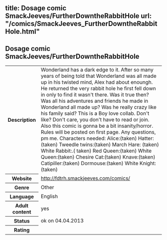 title: Dosage comic SmackJeeves/FurtherDowntheRabbitHole
url: "/comics/SmackJeeves_FurtherDowntheRabbitHole.html"
---
Dosage comic SmackJeeves/FurtherDowntheRabbitHole
-----------------------------------------

<table class="comicinfo">
<tr>
<th>Description</th><td>Wonderland has a dark edge to it. After so many years of being told that Wonderland was all made up in his twisted mind, Alex had about enoungh. He returned the very rabbit hole he first fell down in only to find it wasn't there. Was it true then? Was all his adventures and friends he made in Wonderland all made up? Was he really crazy like his family said? This is a Boy love collab. Don't like? Don't care, you don't have to read or join. Also this comic is gonna be a bit insanity/horror. Rules will be posted on first page. Any questions, pm me. Characters needed: Alice:(taken) Hatter:(taken) Tweedle twins:(taken) March Hare: (taken) White Rabbit:.( taken) Red Queen:(taken) White Queen:(taken) Chesire Cat:(taken) Knave:(taken) Catipiller:(taken) Dormouse:(taken) White Knight: (taken)</td>
</tr>
<tr>
<th>Website</th><td><a href="http://fdtrh.smackjeeves.com/comics/">http://fdtrh.smackjeeves.com/comics/</a></td>
</tr>
<tr>
<th>Genre</th><td>Other</td>
</tr>
<tr>
<th>Language</th><td>English</td>
</tr>
<tr>
<th>Adult content</th><td>yes</td>
</tr>
<tr>
<th>Status</th><td>ok on 04.04.2013</td>
</tr>
<tr>
<th>Rating</th><td><div class="g-plusone" data-size="standard" data-annotation="bubble"
 data-href="http://fdtrh.smackjeeves.com/comics/"></div></td>
</tr>
</table>
<script type="text/javascript">
  (function() {
    var po = document.createElement('script'); po.type = 'text/javascript'; po.async = true;
    po.src = 'https://apis.google.com/js/plusone.js';
    var s = document.getElementsByTagName('script')[0]; s.parentNode.insertBefore(po, s);
  })();
</script>
